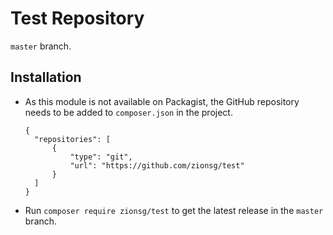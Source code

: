 # Test Repository

`master` branch.

## Installation
- As this module is not available on Packagist, the GitHub repository needs to be added to `composer.json` in the
  project.

  ```
  {
    "repositories": [
        {
            "type": "git",
            "url": "https://github.com/zionsg/test"
        }
    ]
  }
  ```
- Run `composer require zionsg/test` to get the latest release in the `master` branch.
